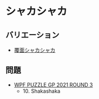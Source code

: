 # シャカシャカ

## バリエーション
- [覆面シャカシャカ](shakashaka-encoded.md)

## 問題
- [WPF PUZZLE GP 2021 ROUND 3](../questions/wpfpgp2021-3.md)
	- 10\. Shakashaka
